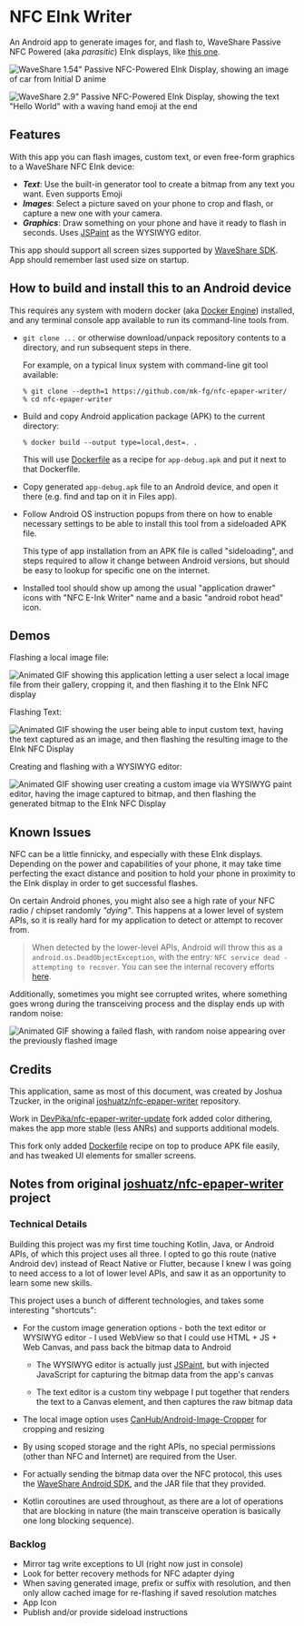 # NFC EInk Writer

An Android app to generate images for, and flash to, WaveShare Passive NFC Powered (aka *parasitic*) EInk displays, like [this one](https://www.waveshare.com/2.9inch-nfc-powered-e-paper.htm).

![WaveShare 1.54" Passive NFC-Powered EInk Display, showing an image of car from Initial D anime](https://github.com/DevPika/nfc-epaper-writer-update/assets/19701790/4fab5732-7b0c-4a90-b7ff-1b47d66bbc96)

![WaveShare 2.9" Passive NFC-Powered EInk Display, showing the text "Hello World" with a waving hand emoji at the end](https://user-images.githubusercontent.com/17817563/118736344-32156480-b7f7-11eb-9a03-7d5b7c878c30.jpg)


## Features

With this app you can flash images, custom text, or even free-form graphics to a WaveShare NFC EInk device:

- ***Text***: Use the built-in generator tool to create a bitmap from any text you want. Even supports Emoji
- ***Images***: Select a picture saved on your phone to crop and flash, or capture a new one with your camera.
- ***Graphics***: Draw something on your phone and have it ready to flash in seconds. Uses [JSPaint] as the WYSIWYG editor.

This app should support all screen sizes supported by [WaveShare SDK].\
App should remember last used size on startup.

[JSPaint]: https://jspaint.app/
[WaveShare SDK]: https://www.waveshare.com/wiki/Android_SDK_for_NFC-Powered_e-Paper


## How to build and install this to an Android device

This requires any system with modern docker (aka [Docker Engine]) installed, and any terminal console app available to run its command-line tools from.

-   `git clone ...` or otherwise download/unpack repository contents to a directory, and run subsequent steps in there.

    For example, on a typical linux system with command-line git tool available:

    ``` console
    % git clone --depth=1 https://github.com/mk-fg/nfc-epaper-writer/
    % cd nfc-epaper-writer
    ```

-   Build and copy Android application package (APK) to the current directory:

    ``` console
    % docker build --output type=local,dest=. .
    ```

    This will use [Dockerfile] as a recipe for `app-debug.apk` and put it next to that Dockerfile.

-   Copy generated `app-debug.apk` file to an Android device, and open it there (e.g. find and tap on it in Files app).

-   Follow Android OS instruction popups from there on how to enable necessary settings to be able to install this tool from a sideloaded APK file.

    This type of app installation from an APK file is called "sideloading", and steps required to allow it change between Android versions, but should be easy to lookup for specific one on the internet.

-   Installed tool should show up among the usual "application drawer" icons with "NFC E-Ink Writer" name and a basic "android robot head" icon.

[Docker Engine]: https://docs.docker.com/engine/install/
[Dockerfile]: Dockerfile


## Demos

Flashing a local image file:

![Animated GIF showing this application letting a user select a local image file from their gallery, cropping it, and then flashing it to the EInk NFC display](https://user-images.githubusercontent.com/17817563/118732297-e2329f80-b7ee-11eb-9f5c-16b2872d6bf6.gif)

Flashing Text:

![Animated GIF showing the user being able to input custom text, having the text captured as an image, and then flashing the resulting image to the EInk NFC Display](https://user-images.githubusercontent.com/17817563/118735056-7eab7080-b7f4-11eb-9d11-60d2aa58efe4.gif)

Creating and flashing with a WYSIWYG editor:

![Animated GIF showing user creating a custom image via WYSIWYG paint editor, having the image captured to bitmap, and then flashing the generated bitmap to the EInk NFC Display](https://user-images.githubusercontent.com/17817563/118734322-ff696d00-b7f2-11eb-947d-dc844c259518.gif)


## Known Issues

NFC can be a little finnicky, and especially with these EInk displays. Depending on the power and capabilities of your phone, it may take time perfecting the exact distance and position to hold your phone in proximity to the EInk display in order to get successful flashes.

On certain Android phones, you might also see a high rate of your NFC radio / chipset randomly *"dying"*. This happens at a lower level of system APIs, so it is really hard for my application to detect or attempt to recover from.

> When detected by the lower-level APIs, Android will throw this as a `android.os.DeadObjectException`, with the entry: `NFC service dead - attempting to recover`. You can see the internal recovery efforts [here](https://github.com/aosp-mirror/platform_frameworks_base/blob/9635abafa0053c65e04b93da16c72da8af371454/core/java/android/nfc/NfcAdapter.java#L831-L865).

Additionally, sometimes you might see corrupted writes, where something goes wrong during the transceiving process and the display ends up with random noise:

![Animated GIF showing a failed flash, with random noise appearing over the previously flashed image](https://user-images.githubusercontent.com/17817563/118723223-fde37900-b7e1-11eb-8b0c-c12ba4387d27.gif)


## Credits

This application, same as most of this document, was created by Joshua Tzucker, in the original [joshuatz/nfc-epaper-writer] repository.

Work in [DevPika/nfc-epaper-writer-update] fork added color dithering, makes the app more stable (less ANRs) and supports additional models.

This fork only added [Dockerfile] recipe on top to produce APK file easily, and has tweaked UI elements for smaller screens.

[joshuatz/nfc-epaper-writer]: https://github.com/joshuatz/nfc-epaper-writer
[DevPika/nfc-epaper-writer-update]: https://github.com/DevPika/nfc-epaper-writer-update/


## Notes from original [joshuatz/nfc-epaper-writer] project


### Technical Details

Building this project was my first time touching Kotlin, Java, or Android APIs, of which this project uses all three. I opted to go this route (native Android dev) instead of React Native or Flutter, because I knew I was going to need access to a lot of lower level APIs, and saw it as an opportunity to learn some new skills.

This project uses a bunch of different technologies, and takes some interesting "shortcuts":

- For the custom image generation options - both the text editor or WYSIWYG editor - I used WebView so that I could use HTML + JS + Web Canvas, and pass back the bitmap data to Android

    - The WYSIWYG editor is actually just [JSPaint](https://jspaint.app/), but with injected JavaScript for capturing the bitmap data from the app's canvas

    - The text editor is a custom tiny webpage I put together that renders the text to a Canvas element, and then captures the raw bitmap data

- The local image option uses [CanHub/Android-Image-Cropper](https://github.com/CanHub/Android-Image-Cropper) for cropping and resizing

- By using scoped storage and the right APIs, no special permissions (other than NFC and Internet) are required from the User.

- For actually sending the bitmap data over the NFC protocol, this uses the [WaveShare Android SDK](https://www.waveshare.com/wiki/Android_SDK_for_NFC-Powered_e-Paper), and the JAR file that they provided.

- Kotlin coroutines are used throughout, as there are a lot of operations that are blocking in nature (the main transceive operation is basically one long blocking sequence).


### Backlog

- Mirror tag write exceptions to UI (right now just in console)
- Look for better recovery methods for NFC adapter dying
- When saving generated image, prefix or suffix with resolution, and then only allow cached image for re-flashing if saved resolution matches
- App Icon
- Publish and/or provide sideload instructions
